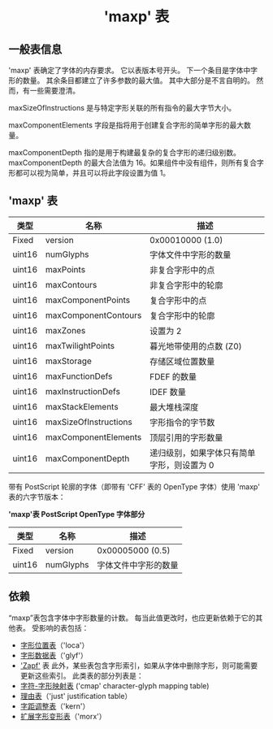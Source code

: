 # <center>'maxp' 表</center>

## 一般表信息

'maxp' 表确定了字体的内存要求。 它以表版本号开头。 下一个条目是字体中字形的数量。 其余条目都建立了许多参数的最大值。 其中大部分是不言自明的。 然而，有一些需要澄清。

maxSizeOfInstructions 是与特定字形关联的所有指令的最大字节大小。

maxComponentElements 字段是指将用于创建复合字形的简单字形的最大数量。

maxComponentDepth 指的是用于构建最复杂的复合字形的递归级别数。 maxComponentDepth 的最大合法值为 16。如果组件中没有组件，则所有复合字形都可以视为简单，并且可以将此字段设置为值 1。

## 'maxp' 表

|类型|名称|描述|
|-|-|-|
|Fixed|version|0x00010000 (1.0)|
|uint16|numGlyphs|字体文件中字形的数量
|uint16|maxPoints|非复合字形中的点
|uint16|maxContours|非复合字形中的轮廓
|uint16|maxComponentPoints|复合字形中的点
|uint16|maxComponentContours|复合字形中的轮廓
|uint16|maxZones|设置为 2
|uint16|maxTwilightPoints|暮光地带使用的点数 (Z0)
|uint16|maxStorage|存储区域位置数量
|uint16|maxFunctionDefs|FDEF 的数量
|uint16|maxInstructionDefs|IDEF 数量
|uint16|maxStackElements|最大堆栈深度
|uint16|maxSizeOfInstructions|字形指令的字节数
|uint16|maxComponentElements|顶层引用的字形数量
|uint16|maxComponentDepth|递归级别，如果字体只有简单字形，则设置为 0
带有 PostScript 轮廓的字体（即带有 'CFF' 表的 OpenType 字体）使用 'maxp' 表的六字节版本：

**'maxp'表 PostScript OpenType 字体部分**

|类型|名称|描述|
|-|-|-|
|Fixed|version|0x00005000 (0.5)|
|uint16|numGlyphs|字体文件中字形的数量

## 依赖
“maxp”表包含字体中字形数量的计数。 每当此值更改时，也应更新依赖于它的其他表。 受影响的表包括：
* [字形位置表](./'loca'.md)（'loca'）
* [字形数据表](./'glyf'.md)（'glyf'）
* ['Zapf'](./'Zapf'.md) 表
此外，某些表包含字形索引，如果从字体中删除字形，则可能需要更新这些索引。 此类表的部分列表是：
* [字符-字形映射表](./'cmap'.md) ('cmap' character-glyph mapping table)
* [理由表](./'just'.md)（'just' justification table）
* [字距调整表](./'kern'.md)（'kern'）
* [扩展字形变形表](./'morx'.md)（'morx'）